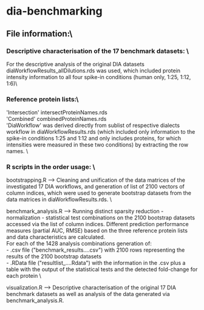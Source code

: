 # dia-benchmarking

## File information:\\

### Descriptive characterisation of the 17 benchmark datasets: \
For the descriptive analysis of the original DIA datasets 
diaWorkflowResults_allDilutions.rds was used, which included protein intensity information to all four spike-in conditions (human only, 1:25, 1:12, 1:6)\\

### Reference protein lists:\
'Intersection' intersectProteinNames.rds\
'Combined' combinedProteinNames.rds\
'DiaWorkflow' was derived directly from sublist of respective dialects workflow in diaWorkflowResults.rds (which included only information to the spike-in conditions 1:25 and 1:12 and only includes proteins, for which intensities were measured in these two conditions) by extracting the row names. \\

### R scripts in the order usage: \
bootstrapping.R --> Cleaning and unification of the data matrices of the investigated 17 DIA workflows, and generation of list of 2100 vectors of column indices, which were used to generate bootstrap datasets from the data matrices in diaWorkflowResults.rds. \\

benchmark_analysis.R --> Running distinct sparsity reduction - normalization - statistical test
combinations on the 2100 bootstrap datasets accessed via the list of column indices. Different prediction performance measures (partial AUC, RMSE) based on the three reference protein lists and data characteristics are calculated.\
	For each of the 1428 analysis combinations generation of:\
	- .csv file ("benchmark_results....csv") with 2100 rows representing the results of the 2100 	bootstrap datasets \
	- .RData file ("resultlist_....Rdata") with the information in the .csv plus a table with the output of the statistical tests and the detected fold-change for each protein \\

visualization.R --> Descriptive characterisation of the original 17 DIA benchmark datasets as well as analysis of the data generated via benchmark_analysis.R.

